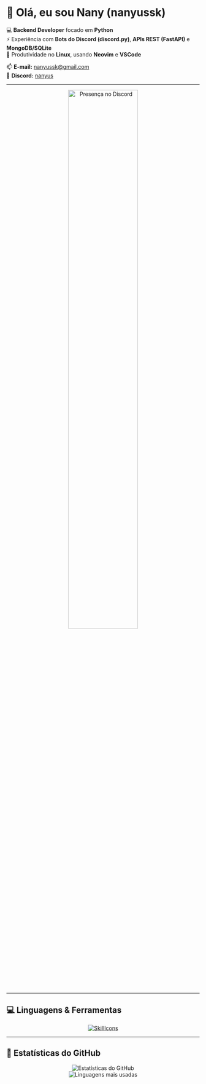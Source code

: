 # 👋 Olá, eu sou Nany (nanyussk)

💻 **Backend Developer** focado em **Python**  
⚡ Experiência com **Bots do Discord (discord.py)**, **APIs REST (FastAPI)** e **MongoDB/SQLite**  
🔧 Produtividade no **Linux**, usando **Neovim** e **VSCode**  

📫 **E-mail:** nanyussk@gmail.com  
💬 **Discord:** [nanyus](https://discord.com/users/804509819254866000)  

---

<div align="center">

<img title="Presença no Discord" src="https://lanyard.cnrad.dev/api/804509819254866000" href="https://discord.com/users/804509819254866000" width="60%" />

</div>

---

## 💻 Linguagens & Ferramentas
<div align="center">

[![SkillIcons](https://skillicons.dev/icons?i=py,js,fastapi,mongodb,sqlite,linux,neovim,vscode,git,github,discord)](https://skillicons.dev)

</div>

---

## 🚀 Estatísticas do GitHub
<div align="center">

![Estatísticas do GitHub](https://github-readme-stats.vercel.app/api?username=nanyussk&show_icons=true&theme=github_dark&count_private=true&hide_border=false&line_height=20)  
![Linguagens mais usadas](https://github-readme-stats.vercel.app/api/top-langs/?username=nanyussk&layout=compact&langs_count=6&theme=github_dark&hide_border=false)

</div>